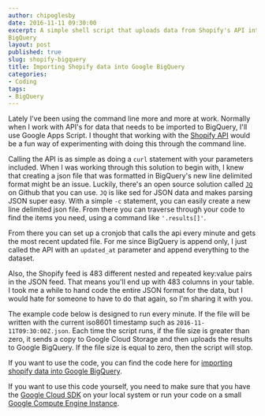 ```yaml
---
author: chipoglesby
date: 2016-11-11 09:30:00
excerpt: A simple shell script that uploads data from Shopify's API into Google
BigQuery
layout: post
published: true
slug: shopify-bigquery
title: Importing Shopify data into Google BigQuery
categories:
- Coding
tags:
- BigQuery
---
```


Lately I've been using the command line more and more at work. Normally when I
work with API's for data that needs to be imported to BigQuery, I'll use Google
Apps Script. I thought that working with the
[Shopify API](https://help.shopify.com/api/reference/order) would be a fun way
of experimenting with doing this through the command line.

Calling the API is as simple as doing a `curl` statement with your parameters
included. When I was working through this solution to begin with, I knew that
creating a json file that was formatted in BigQuery's new line delimited format
might be an issue. Luckily, there's an open source solution called
[`JQ`](https://stedolan.github.io/jq/) on Github that you can use. `JQ` is like
sed for JSON data and makes parsing JSON super easy. With a simple `-c`
statement, you can easily create a new line delimited json file. From there you
can traverse through your code to find the items you need, using a command
like `'.results[]'`.

From there you can set up a cronjob that calls the api every minute and gets
the most recent updated file. For me since BigQuery is append only, I just
called the API with an `updated_at` parameter and append everything to the
dataset.

Also, the Shopify feed is 483 different nested and repeated key:value pairs in
the JSON feed. That means you'll end up with 483 columns in your table. I took
me a while to hand code the entire JSON format for the data, but I would hate
for someone to have to do that again, so I'm sharing it with you.

The example code below is designed to run every minute. If the file will be
written with the current iso8601 timestamp such as `2016-11-11T09:30:00Z.json`.
 Each time the script runs, if the file size is greater than zero, it sends a
  copy to Google Cloud Storage and then uploads the results to Google BigQuery.
   If the file size is equal to zero, then the script will stop.

<script src="http://gist-it.appspot.com/https://github.com/chipoglesby/shopifyToBigQuery/blob/master/shopify.sh"></script>

If you want to use the code, you can find the code here for
[importing shopify data into Google BigQuery](https://github.com/chipoglesby/shopifyToBigQuery).

If you want to use this code yourself, you need to make sure that you have the
[Google Cloud SDK](https://cloud.google.com/sdk/) on your local system or
run your code on a small
[Google Compute Engine Instance](https://cloud.google.com/compute/).
